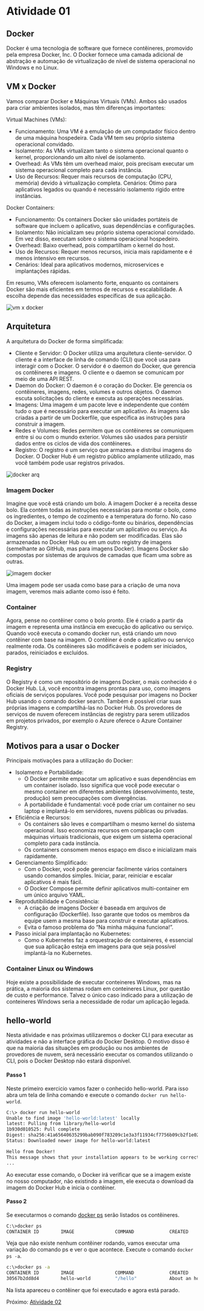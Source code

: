 # Atividade 01

## Docker

Docker é uma tecnologia de software que fornece contêineres, promovido pela empresa Docker, Inc. O Docker fornece uma camada adicional de abstração e automação de virtualização de nível de sistema operacional no Windows e no Linux.

## VM x Docker

Vamos comparar Docker e Máquinas Virtuais (VMs). Ambos são usados para criar ambientes isolados, mas têm diferenças importantes:

Virtual Machines (VMs):
- Funcionamento: Uma VM é a emulação de um computador físico dentro de uma máquina hospedeira. Cada VM tem seu próprio sistema operacional convidado.
- Isolamento: As VMs virtualizam tanto o sistema operacional quanto o kernel, proporcionando um alto nível de isolamento.
- Overhead: As VMs têm um overhead maior, pois precisam executar um sistema operacional completo para cada instância.
- Uso de Recursos: Requer mais recursos de computação (CPU, memória) devido à virtualização completa.
Cenários: Ótimo para aplicativos legados ou quando é necessário isolamento rígido entre instâncias.

Docker Containers: 
- Funcionamento: Os containers Docker são unidades portáteis de software que incluem o aplicativo, suas dependências e configurações.
- Isolamento: Não inicializam seu próprio sistema operacional convidado. Em vez disso, executam sobre o sistema operacional hospedeiro.
- Overhead: Baixo overhead, pois compartilham o kernel do host.
- Uso de Recursos: Requer menos recursos, inicia mais rapidamente e é menos intensivo em recursos.
- Cenários: Ideal para aplicativos modernos, microservices e implantações rápidas.

Em resumo, VMs oferecem isolamento forte, enquanto os containers Docker são mais eficientes em termos de recursos e escalabilidade. A escolha depende das necessidades específicas de sua aplicação.

![vm x docker](imagens/vm-container.png)

## Arquitetura

A arquitetura do Docker de forma simplificada:

- Cliente e Servidor: O Docker utiliza uma arquitetura cliente-servidor. O cliente é a interface de linha de comando (CLI) que você usa para interagir com o Docker. O servidor é o daemon do Docker, que gerencia os contêineres e imagens.
O cliente e o daemon se comunicam por meio de uma API REST.
- Daemon do Docker: O daemon é o coração do Docker. Ele gerencia os contêineres, imagens, redes, volumes e outros objetos.
O daemon escuta solicitações do cliente e executa as operações necessárias.
- Imagens: Uma imagem é um pacote leve e independente que contém tudo o que é necessário para executar um aplicativo.
As imagens são criadas a partir de um Dockerfile, que especifica as instruções para construir a imagem.
- Redes e Volumes: Redes permitem que os contêineres se comuniquem entre si ou com o mundo exterior.
Volumes são usados para persistir dados entre os ciclos de vida dos contêineres.
- Registro: O registro é um serviço que armazena e distribui imagens do Docker.
O Docker Hub é um registro público amplamente utilizado, mas você também pode usar registros privados.

![docker arq](imagens/dockerarq.png)


### Imagem Docker

Imagine que você está criando um bolo. A imagem Docker é a receita desse bolo. Ela contém todas as instruções necessárias para montar o bolo, como os ingredientes, o tempo de cozimento e a temperatura do forno.
No caso do Docker, a imagem inclui todo o código-fonte ou binários, dependências e configurações necessárias para executar um aplicativo ou serviço.
As imagens são apenas de leitura e não podem ser modificadas. Elas são armazenadas no Docker Hub ou em um outro registry de imagens (semelhante ao GitHub, mas para imagens Docker).
Imagens Docker são compostas por sistemas de arquivos de camadas que ficam uma sobre as outras.

![imagem docker](imagens/imagemdocker.png)

Uma imagem pode ser usada como base para a criação de uma nova imagem, veremos mais adiante como isso é feito.


### Container

Agora, pense no contêiner como o bolo pronto. Ele é criado a partir da imagem e representa uma instância em execução do aplicativo ou serviço.
Quando você executa o comando docker run, está criando um novo contêiner com base na imagem. O contêiner é onde o aplicativo ou serviço realmente roda.
Os contêineres são modificáveis e podem ser iniciados, parados, reiniciados e excluídos.

### Registry

O Registry é como um repositório de imagens Docker, o mais conhecido é o Docker Hub. Lá, você encontra imagens prontas para uso, como imagens oficiais de serviços populares.
Você pode pesquisar por imagens no Docker Hub usando o comando docker search.
Também é possível criar suas próprias imagens e compartilhá-las no Docker Hub.
Os provedores de serviços de nuvem oferecem instâncias de registry para serem utilizados em projetos privados, por exemplo o Azure oferece o Azure Container Registry.

## Motivos para a usar o Docker

Principais motivações para a utilização do Docker:
- Isolamento e Portabilidade:
    - O Docker permite empacotar um aplicativo e suas dependências em um container isolado. Isso significa que você pode executar o mesmo container em diferentes ambientes (desenvolvimento, teste, produção) sem preocupações com divergências.
    - A portabilidade é fundamental: você pode criar um container no seu laptop e implantá-lo em servidores, nuvens públicas ou privadas.
- Eficiência e Recursos:
    - Os containers são leves e compartilham o mesmo kernel do sistema operacional. Isso economiza recursos em comparação com máquinas virtuais tradicionais, que exigem um sistema operacional completo para cada instância.
    - Os containers consomem menos espaço em disco e inicializam mais rapidamente.
- Gerenciamento Simplificado:
    - Com o Docker, você pode gerenciar facilmente vários containers usando comandos simples. Iniciar, parar, reiniciar e escalar aplicativos é mais fácil.
    - O Docker Compose permite definir aplicativos multi-container em um único arquivo YAML.
- Reprodutibilidade e Consistência:
    - A criação de imagens Docker é baseada em arquivos de configuração (Dockerfile). Isso garante que todos os membros da equipe usem a mesma base para construir e executar aplicativos.
    - Evita o famoso problema do “Na minha máquina funciona!”.
- Passo inicial para implantação no Kubernetes:
    - Como o Kubernetes faz a orquestração de containeres, é essencial que sua aplicação esteja em imagens para que seja possível implantá-la no Kubernetes.

### Container Linux ou Windows

Hoje existe a possibilidade de executar conteineres Windows, mas na prática, a maioria dos sistemas rodam em conteineres Linux, por questão de custo e performance.
Talvez o único caso indicado para a utilização de conteineres Windows seria a necessidade de rodar um aplicação legada.

## hello-world

Nesta atividade e nas próximas utilizaremos o docker CLI para executar as atividades e não a interface gráfica do Docker Desktop. O motivo disso é que na maioria das situações em produção ou nos ambientes de provedores de nuvem, será necessário executar os comandos utilizando o CLI, pois o Docker Desktop não estará disponível.

#### Passo 1

Neste primeiro exercicio vamos fazer o conhecido hello-world. Para isso abra um tela de linha comando e execute o comando `docker run hello-world`.

```bash
C:\> docker run hello-world
Unable to find image 'hello-world:latest' locally
latest: Pulling from library/hello-world
1b930d010525: Pull complete
Digest: sha256:41a65640635299bab090f783209c1e3a3f11934cf7756b09cb2f1e02147c6ed8
Status: Downloaded newer image for hello-world:latest

Hello from Docker!
This message shows that your installation appears to be working correctly.
...
```
Ao executar esse comando, o Docker irá verificar que se a imagem existe no nosso computador, não existindo a imagem, ele executa o download da imagem do Docker Hub e inicia o contêiner.

#### Passo 2

Se executarmos o comando [docker ps](https://docs.docker.com/engine/reference/commandline/ps/) serão listados os contêineres.

```bash
C:\>docker ps
CONTAINER ID        IMAGE               COMMAND             CREATED             STATUS              PORTS           NAMES
```

Veja que não existe nenhum contêiner rodando, vamos executar uma variação do comando ps e ver o que acontece. Execute o comando `docker ps -a`.

```bash
c:\>docker ps -a
CONTAINER ID        IMAGE               COMMAND             CREATED             STATUS                         PORTS               NAMES
30567b2dd8d4        hello-world         "/hello"            About an hour ago   Exited (0) About an hour ago                       trusting_jackson
```

Na lista apareceu o contêiner que foi executado e agora está parado.

Próximo: [Atividade 02](02-atividade.md)